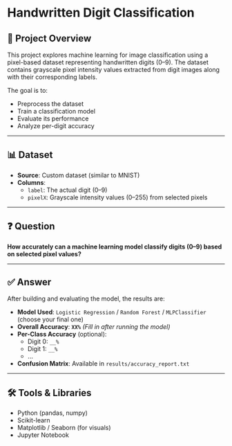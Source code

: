#  Handwritten Digit Classification
## 📌 Project Overview

This project explores machine learning for image classification using a pixel-based dataset representing handwritten digits (0–9). The dataset contains grayscale pixel intensity values extracted from digit images along with their corresponding labels.

The goal is to:
- Preprocess the dataset
- Train a classification model
- Evaluate its performance
- Analyze per-digit accuracy

---

## 📊 Dataset

- **Source**: Custom dataset (similar to MNIST)
- **Columns**:
  - `label`: The actual digit (0–9)
  - `pixelX`: Grayscale intensity values (0–255) from selected pixels

---

## ❓ Question

**How accurately can a machine learning model classify digits (0–9) based on selected pixel values?**

---

## ✅ Answer

After building and evaluating the model, the results are:

- **Model Used**: `Logistic Regression` / `Random Forest` / `MLPClassifier` (choose your final one)
- **Overall Accuracy**: **`XX%`** *(Fill in after running the model)*
- **Per-Class Accuracy** (optional):
  - Digit 0: `__%`
  - Digit 1: `__%`
  - ...
- **Confusion Matrix**: Available in `results/accuracy_report.txt`

---
## 🛠️ Tools & Libraries

- Python (pandas, numpy)
- Scikit-learn
- Matplotlib / Seaborn (for visuals)
- Jupyter Notebook

